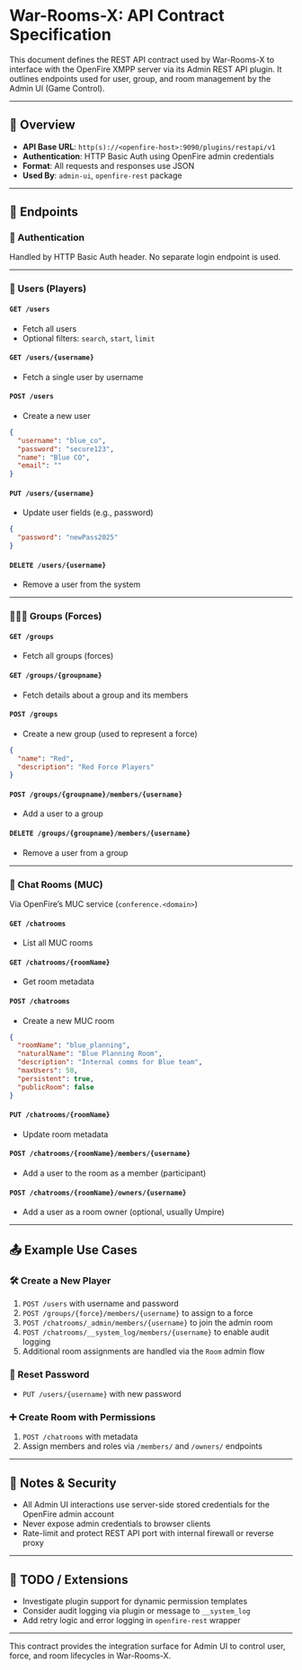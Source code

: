 # War-Rooms-X: API Contract Specification

This document defines the REST API contract used by War-Rooms-X to interface with the OpenFire XMPP server via its Admin REST API plugin. It outlines endpoints used for user, group, and room management by the Admin UI (Game Control).

---

## 🧩 Overview
- **API Base URL**: `http(s)://<openfire-host>:9090/plugins/restapi/v1`
- **Authentication**: HTTP Basic Auth using OpenFire admin credentials
- **Format**: All requests and responses use JSON
- **Used By**: `admin-ui`, `openfire-rest` package

---

## 📘 Endpoints

### 🔐 Authentication
Handled by HTTP Basic Auth header. No separate login endpoint is used.

---

### 👥 Users (Players)

#### `GET /users`
- Fetch all users
- Optional filters: `search`, `start`, `limit`

#### `GET /users/{username}`
- Fetch a single user by username

#### `POST /users`
- Create a new user
```json
{
  "username": "blue_co",
  "password": "secure123",
  "name": "Blue CO",
  "email": ""
}
```

#### `PUT /users/{username}`
- Update user fields (e.g., password)
```json
{
  "password": "newPass2025"
}
```

#### `DELETE /users/{username}`
- Remove a user from the system

---

### 🧑‍🤝‍🧑 Groups (Forces)

#### `GET /groups`
- Fetch all groups (forces)

#### `GET /groups/{groupname}`
- Fetch details about a group and its members

#### `POST /groups`
- Create a new group (used to represent a force)
```json
{
  "name": "Red",
  "description": "Red Force Players"
}
```

#### `POST /groups/{groupname}/members/{username}`
- Add a user to a group

#### `DELETE /groups/{groupname}/members/{username}`
- Remove a user from a group

---

### 💬 Chat Rooms (MUC)
Via OpenFire’s MUC service (`conference.<domain>`)

#### `GET /chatrooms`
- List all MUC rooms

#### `GET /chatrooms/{roomName}`
- Get room metadata

#### `POST /chatrooms`
- Create a new MUC room
```json
{
  "roomName": "blue_planning",
  "naturalName": "Blue Planning Room",
  "description": "Internal comms for Blue team",
  "maxUsers": 50,
  "persistent": true,
  "publicRoom": false
}
```

#### `PUT /chatrooms/{roomName}`
- Update room metadata

#### `POST /chatrooms/{roomName}/members/{username}`
- Add a user to the room as a member (participant)

#### `POST /chatrooms/{roomName}/owners/{username}`
- Add a user as a room owner (optional, usually Umpire)

---

## 📤 Example Use Cases

### 🛠️ Create a New Player
1. `POST /users` with username and password
2. `POST /groups/{force}/members/{username}` to assign to a force
3. `POST /chatrooms/_admin/members/{username}` to join the admin room
4. `POST /chatrooms/__system_log/members/{username}` to enable audit logging
5. Additional room assignments are handled via the `Room` admin flow

### 🔄 Reset Password
- `PUT /users/{username}` with new password

### ➕ Create Room with Permissions
1. `POST /chatrooms` with metadata
2. Assign members and roles via `/members/` and `/owners/` endpoints

---

## 🔐 Notes & Security
- All Admin UI interactions use server-side stored credentials for the OpenFire admin account
- Never expose admin credentials to browser clients
- Rate-limit and protect REST API port with internal firewall or reverse proxy

---

## 📝 TODO / Extensions
- Investigate plugin support for dynamic permission templates
- Consider audit logging via plugin or message to `__system_log`
- Add retry logic and error logging in `openfire-rest` wrapper

---

This contract provides the integration surface for Admin UI to control user, force, and room lifecycles in War-Rooms-X.

